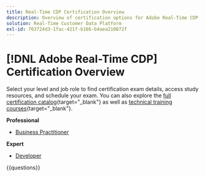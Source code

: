 ```yaml
---
title: Real-Time CDP Certification Overview
description: Overview of certification options for Adobe Real-Time CDP
solution: Real-Time Customer Data Platform
exl-id: 763724d3-1fac-421f-b166-b4aea210872f
---
```

# [!DNL Adobe Real-Time CDP] Certification Overview

Select your level and job role to find certification exam details, access study resources, and schedule your exam. You can also explore the [full certification catalog](https://certification.adobe.com/certifications){target="_blank"} as well as [technical training courses](https://certification.adobe.com/courses/?/courses){target="_blank"}.

**Professional**

* [Business Practitioner](https://certification.adobe.com/certification/real-time-cdp-business-practitioner-professional) <!--AD0-E602-->

**Expert**

* [Developer](https://certification.adobe.com/certification/real-time-customer-data-platform-developer-expert) <!--AD0-E605-->

{{questions}}

